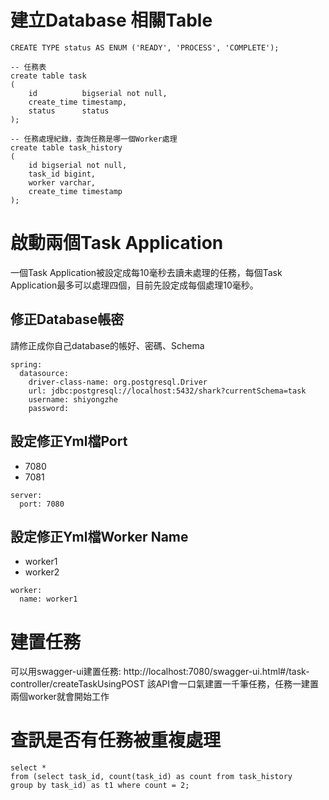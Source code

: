 # 建立Database 相關Table
```
CREATE TYPE status AS ENUM ('READY', 'PROCESS', 'COMPLETE');

-- 任務表
create table task
(
    id          bigserial not null,
    create_time timestamp,
    status      status
);

-- 任務處理紀錄，查詢任務是哪一個Worker處理
create table task_history
(
    id bigserial not null,
    task_id bigint,
    worker varchar,
    create_time timestamp
);
```

# 啟動兩個Task Application 
一個Task Application被設定成每10毫秒去讀未處理的任務，每個Task Application最多可以處理四個，目前先設定成每個處理10毫秒。

## 修正Database帳密
請修正成你自己database的帳好、密碼、Schema
```
spring:
  datasource:
    driver-class-name: org.postgresql.Driver
    url: jdbc:postgresql://localhost:5432/shark?currentSchema=task
    username: shiyongzhe
    password:
```

## 設定修正Yml檔Port
* 7080
* 7081
```
server:
  port: 7080
```

## 設定修正Yml檔Worker Name
* worker1
* worker2
```
worker:
  name: worker1
```

# 建置任務
可以用swagger-ui建置任務: http://localhost:7080/swagger-ui.html#/task-controller/createTaskUsingPOST
該API會一口氣建置一千筆任務，任務一建置兩個worker就會開始工作

# 查訊是否有任務被重複處理
```
select *
from (select task_id, count(task_id) as count from task_history
group by task_id) as t1 where count = 2;
```